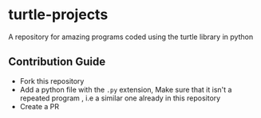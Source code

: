 # turtle-projects
A repository for amazing programs coded using the turtle library in python 

## Contribution Guide

* Fork this repository
* Add a python file with the <code>.py</code> extension, Make sure that it isn't a repeated program , i.e a similar one already in this repository
* Create a PR
